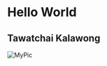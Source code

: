 # Hello World
## Tawatchai Kalawong
![MyPic](https://gitlab.com/uploads/-/system/user/avatar/6669974/avatar.png?width=400)
